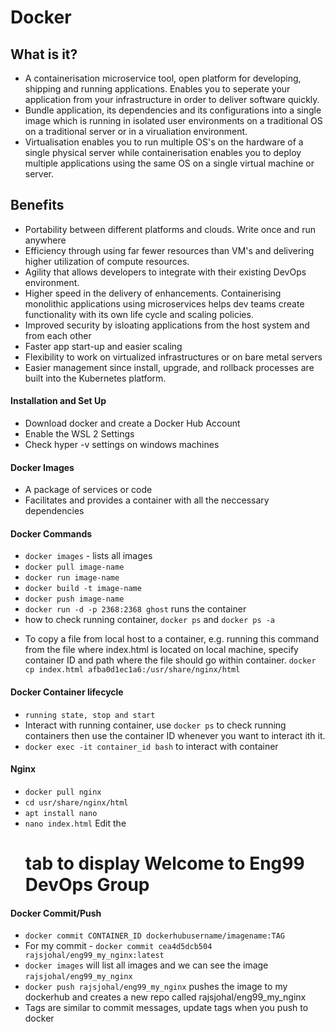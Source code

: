 # Docker

## What is it?
- A containerisation microservice tool, open platform for developing, shipping and running applications. Enables you to seperate your application from your infrastructure in order to deliver software quickly. 
- Bundle application, its dependencies and its configurations into a single image which is running in isolated user environments on a traditional OS on a traditional server or in a virualiation environment. 
- Virtualisation enables you to run multiple OS's on the hardware of a single physical server while containerisation enables you to deploy multiple applications using the same OS on a single virtual machine or server. 

## Benefits
- Portability between different platforms and clouds. Write once and run anywhere
- Efficiency through using far fewer resources than VM's and delivering higher utilization of compute resources. 
- Agility that allows developers to integrate with their existing DevOps environment.
- Higher speed in the delivery of enhancements. Containerising monolithic applications using microservices helps dev teams create functionality with its own life cycle and scaling policies. 
- Improved security by isloating applications from the host system and from each other
- Faster app start-up and easier scaling
- Flexibility to work on virtualized infrastructures or on bare  metal servers
- Easier management since install, upgrade, and rollback processes are built into the Kubernetes platform. 

#### Installation and Set Up
- Download docker and create a Docker Hub Account
- Enable the WSL 2 Settings 
- Check hyper -v settings on windows machines

#### Docker Images
- A package of services or code 
- Facilitates and provides a container with all the neccessary dependencies


#### Docker Commands
- `docker images` - lists all images
- `docker pull image-name`
- `docker run image-name`
- `docker build -t image-name`
- `docker push image-name`
- `docker run -d -p 2368:2368 ghost` runs the container 
- how to check running container, `docker ps` and `docker ps -a`
* To copy a file from local host to a container, e.g. running this command from the file where index.html is located on local machine, specify container ID and path where the file should go within container. `docker cp index.html afba0d1ec1a6:/usr/share/nginx/html`


#### Docker Container lifecycle
- `running state, stop and start`
- Interact with running container, use `docker ps` to check running containers then use the container ID whenever you want to interact ith it. 
- `docker exec -it container_id bash` to interact with container

#### Nginx
- `docker pull nginx` 
- `cd usr/share/nginx/html`
- `apt install nano`
- `nano index.html` Edit the <h1> tab to display Welcome to Eng99 DevOps Group

#### Docker Commit/Push
* `docker commit CONTAINER_ID dockerhubusername/imagename:TAG`
* For my commit - `docker commit cea4d5dcb504 rajsjohal/eng99_my_nginx:latest`
* `docker images` will list all images and we can see the image `rajsjohal/eng99_my_nginx` 
* `docker push rajsjohal/eng99_my_nginx` pushes the image to my dockerhub and creates a new repo called rajsjohal/eng99_my_nginx
* Tags are similar to commit messages, update tags when you push to docker
